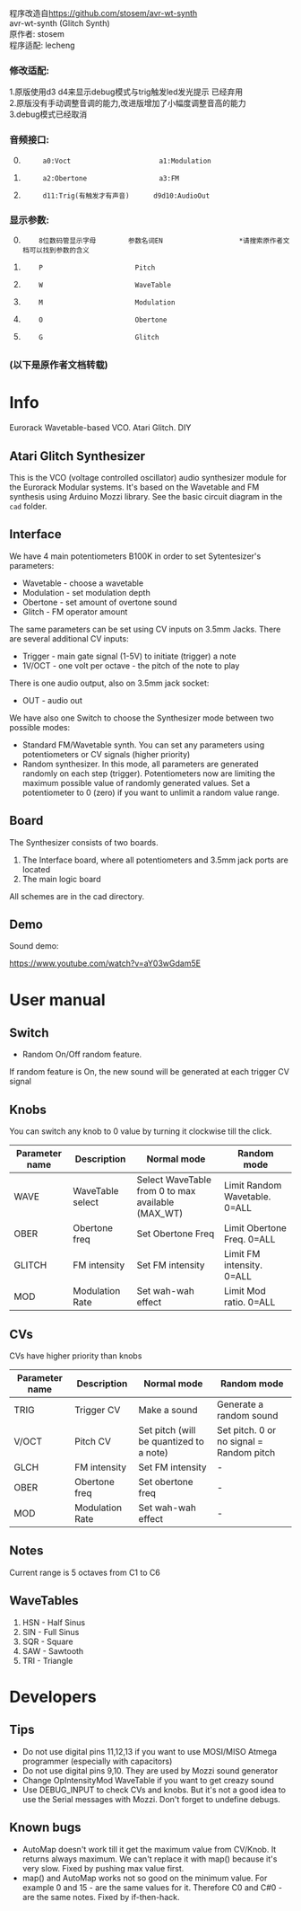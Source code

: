 程序改造自<a href="https://github.com/stosem/avr-wt-synth">https://github.com/stosem/avr-wt-synth<a/>  
avr-wt-synth (Glitch Synth)  
原作者: stosem  
程序适配: lecheng  

### 修改适配:  

1.原版使用d3 d4来显示debug模式与trig触发led发光提示 已经弃用  
2.原版没有手动调整音调的能力,改进版增加了小幅度调整音高的能力  
3.debug模式已经取消  

### 音频接口:  

0.          a0:Voct                      a1:Modulation   
1.          a2:Obertone                  a3:FM   
2.          d11:Trig(有触发才有声音)      d9d10:AudioOut    

### 显示参数:  

 0.         8位数码管显示字母        参数名词EN                   *请搜索原作者文档可以找到参数的含义
 1.         P                       Pitch                     
 2.         W                       WaveTable                     
 3.         M                       Modulation        
 4.         O                       Obertone      
 5.         G                       Glitch         

  
##  
### (以下是原作者文档转载) 
# Info

Eurorack Wavetable-based VCO. Atari Glitch. DIY

## Atari Glitch Synthesizer
This is the VCO (voltage controlled oscillator) audio synthesizer module for the Eurorack Modular systems. 
It's based on the Wavetable and FM synthesis using Arduino Mozzi library. 
See the basic circuit diagram in the `cad` folder.

## Interface

We have 4 main potentiometers B100K in order to set Sytentesizer's parameters:
* Wavetable - choose a wavetable 
* Modulation - set modulation depth 
* Obertone - set amount of overtone sound 
* Glitch - FM operator amount 

The same parameters can be set using CV inputs on 3.5mm Jacks. There are several additional CV inputs: 
* Trigger - main gate signal (1-5V) to initiate (trigger) a note 
* 1V/OCT - one volt per octave - the pitch of the note to play 

There is one audio output, also on 3.5mm jack socket: 
* OUT - audio out 

We have also one Switch to choose the Synthesizer mode between two possible modes: 
* Standard FM/Wavetable synth. You can set any parameters using potentiometers or CV signals (higher priority) 
* Random synthesizer. In this mode, all parameters are generated randomly on each step (trigger). Potentiometers now are limiting the maximum possible value of randomly generated values. Set a potentiometer to 0 (zero) if you want to unlimit a random value range. 

## Board
The Synthesizer consists of two boards. 
1. The Interface board, where all potentiometers and 3.5mm jack ports are located
2. The main logic board

All schemes are in the cad directory.

## Demo

Sound demo:

https://www.youtube.com/watch?v=aY03wGdam5E

# User manual

## Switch

* Random On/Off random feature.

If random feature is On, the new sound will be generated at each trigger CV signal

## Knobs

You can switch any knob to 0 value by turning it clockwise till the click.

| Parameter name | Description | Normal mode | Random mode |
| --- | --- | --- | --- |
| WAVE | WaveTable select | Select WaveTable from 0 to max available (MAX\_WT) | Limit Random Wavetable. 0=ALL |
| OBER | Obertone freq | Set Obertone Freq | Limit Obertone Freq. 0=ALL |
| GLITCH | FM intensity | Set FM intensity | Limit FM intensity. 0=ALL |
| MOD | Modulation Rate | Set wah-wah effect | Limit Mod ratio. 0=ALL |

## CVs

CVs have higher priority than knobs

| Parameter name | Description | Normal mode | Random mode |
| --- | --- | --- | --- |
| TRIG | Trigger CV | Make a sound | Generate a random sound |
| V/OCT | Pitch CV | Set pitch (will be quantized to a note) | Set pitch. 0 or no signal = Random pitch |
| GLCH | FM intensity | Set FM intensity | - |
| OBER | Obertone freq | Set obertone freq | - |
| MOD | Modulation Rate | Set wah-wah effect | - |

## Notes

Current range is 5 octaves from C1 to C6

## WaveTables

1. HSN - Half Sinus
2. SIN - Full Sinus
3. SQR - Square
4. SAW - Sawtooth
5. TRI - Triangle

# Developers

## Tips

* Do not use digital pins 11,12,13 if you want to use MOSI/MISO Atmega programmer (especially with capacitors)
* Do not use digital pins 9,10. They are used by Mozzi sound generator
* Change OpIntensityMod WaveTable if you want to get creazy sound
* Use DEBUG\_INPUT to check CVs and knobs. But it's not a good idea to use the Serial messages with Mozzi. Don't forget to undefine debugs.

## Known bugs

* AutoMap doesn't work till it get the maximum value from CV/Knob. It returns always maximum. We can't replace it with map() because it's very slow. Fixed by pushing max value first.
* map() and AutoMap works not so good on the minimum value. For example 0 and 15 - are the same values for it. Therefore C0 and C#0 - are the same notes. Fixed by if-then-hack.
